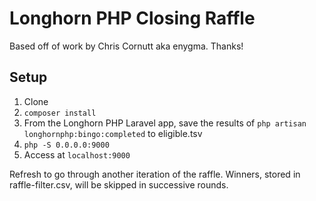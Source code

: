 # Longhorn PHP Closing Raffle

Based off of work by Chris Cornutt aka enygma. Thanks!

## Setup

1. Clone
2. `composer install`
3. From the Longhorn PHP Laravel app, save the results of `php artisan longhornphp:bingo:completed` to eligible.tsv
4. `php -S 0.0.0.0:9000`
5. Access at `localhost:9000`

Refresh to go through another iteration of the raffle. Winners, stored
in raffle-filter.csv, will be skipped in successive rounds.
